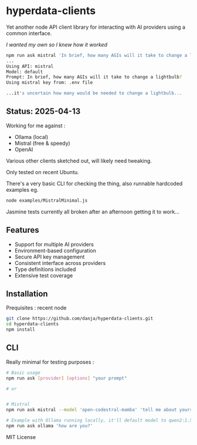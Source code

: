 # hyperdata-clients

Yet another node API client library for interacting with AI providers using a common interface.

_I wanted my own so I knew how it worked_

```sh
npm run ask mistral 'In brief, how many AGIs will it take to change a lightbulb?'
...
Using API: mistral
Model: default
Prompt: In brief, how many AGIs will it take to change a lightbulb?
Using mistral key from: .env file

...it's uncertain how many would be needed to change a lightbulb...
```

## Status: 2025-04-13

Working for me against :

- Ollama (local)
- Mistral (free & speedy)
- OpenAI

Various other clients sketched out, will likely need tweaking.

Only tested on recent Ubuntu.

There's a very basic CLI for checking the thing, also runnable hardcoded examples eg.

```sh
node examples/MistralMinimal.js
```

Jasmine tests currently all broken after an afternoon getting it to work...

## Features

- Support for multiple AI providers
- Environment-based configuration
- Secure API key management
- Consistent interface across providers
- Type definitions included
- Extensive test coverage

## Installation

Prequisites : recent node

```sh
git clone https://github.com/danja/hyperdata-clients.git
cd hyperdata-clients
npm install
```

## CLI

Really minimal for testing purposes :

```bash
# Basic usage
npm run ask [provider] [options] "your prompt"

# or


# Mistral
npm run ask mistral --model 'open-codestral-mamba' 'tell me about yourself'

# Example with Ollama running locally, it'll default model to qwen2:1.5b
npm run ask ollama 'how are you?'

```

MIT License
